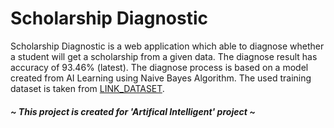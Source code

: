 # Scholarship Diagnostic

Scholarship Diagnostic is a web application which able to diagnose whether a student will get a scholarship from a given data.
The diagnose result has accuracy of 93.46% (latest).
The diagnose process is based on a model created from AI Learning using Naive Bayes Algorithm.
The used training dataset is taken from [LINK_DATASET](#).

##### ~ This project is created for 'Artifical Intelligent' project ~
